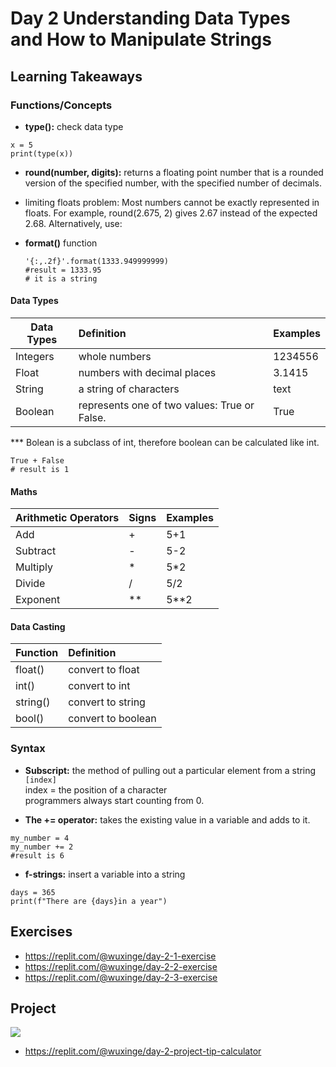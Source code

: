 # Day 2  Understanding Data Types and How to Manipulate Strings

## Learning Takeaways 
### Functions/Concepts 
* **type():** check data type
```
x = 5
print(type(x))
```

* **round(number, digits):** returns a floating point number that is a rounded version of the specified number, with the specified number of decimals.
  
* limiting floats problem: Most numbers cannot be exactly represented in floats. For example, round(2.675, 2) gives 2.67 instead of the expected 2.68. Alternatively, use:

* **format()** function
  ```
  '{:,.2f}'.format(1333.949999999)
  #result = 1333.95
  # it is a string
  ```
#### Data Types 
| Data Types    | Definition    | Examples |
| ------------- |:-------------| :-----|
| Integers      | whole numbers | 1234556|
| Float      | numbers with decimal places    |  3.1415|
| String | a string of characters      |    text |
| Boolean | represents one of two values: True or False.|True  |

*** Bolean is a subclass of int, therefore boolean can be calculated like int. 
```
True + False
# result is 1
```

#### Maths
| Arithmetic Operators   | Signs    | Examples |
| ------------- |:-------------| :-----|
| Add      | + | 5+1|
| Subtract      | -  |  5-2|
| Multiply | *      |    5*2 |
| Divide | /|   5/2  |
| Exponent | **  |  5**2  |

#### Data Casting
| Function   | Definition   | 
| ------------- |:-------------| 
|float()    | convert to float | 
|int()     | convert to int |  
|string() | convert to string     |   
|bool() | convert to boolean     |  

### Syntax 
* **Subscript:** the method of pulling out a particular element from a string 
```[index]``` 
<br> index = the position of a character 
<br> programmers always start counting from 0.

* **The += operator:** takes the existing value in a variable and adds to it.
```
my_number = 4
my_number += 2
#result is 6
```
* **f-strings:** insert a variable into a string
```
days = 365
print(f"There are {days}in a year")
```

## Exercises 
* https://replit.com/@wuxinge/day-2-1-exercise
* https://replit.com/@wuxinge/day-2-2-exercise
* https://replit.com/@wuxinge/day-2-3-exercise

  
## Project 
![](tip_calculator.gif)

* https://replit.com/@wuxinge/day-2-project-tip-calculator 
